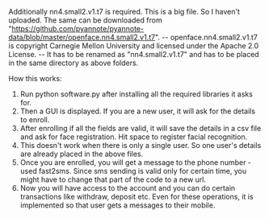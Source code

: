 Additionally nn4.small2.v1.t7 is required. This is a big file. So I haven't uploaded. The same can be downloaded from "https://github.com/pyannote/pyannote-data/blob/master/openface.nn4.small2.v1.t7".
  -- openface.nn4.small2.v1.t7 is copyright Carnegie Mellon University and licensed under the Apache 2.0 License.
  -- It has to be renamed as "nn4.small2.v1.t7" and has to be placed in the same directory as above folders.
  

How this works:
1. Run python software.py after installing all the required libraries it asks for.
2. Then a GUI is displayed. If you are a new user, it will ask for the details to enroll.
3. After enrolling if all the fields are valid, it will save the details in a csv file and ask for face registration. Hit space to register facial recognition.
4. This doesn't work when there is only a single user. So one user's details are already placed in the above files.
5. Once you are enrolled, you will get a message to the phone number - used fast2sms. Since sms sending is valid only for certain time, you might have to change that part of the code to a new url.
6. Now you will have access to the account and you can do certain transactions like withdraw, deposit etc. Even for these operations, it is implemented so that user gets a messages to their mobile.
